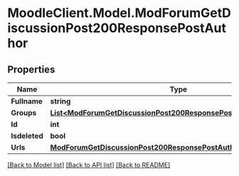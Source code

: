 # MoodleClient.Model.ModForumGetDiscussionPost200ResponsePostAuthor

## Properties

Name | Type | Description | Notes
------------ | ------------- | ------------- | -------------
**Fullname** | **string** | fullname | [optional] 
**Groups** | [**List&lt;ModForumGetDiscussionPost200ResponsePostAuthorGroupsInner&gt;**](ModForumGetDiscussionPost200ResponsePostAuthorGroupsInner.md) |  | [optional] 
**Id** | **int** | id | [optional] 
**Isdeleted** | **bool** | isdeleted | [optional] 
**Urls** | [**ModForumGetDiscussionPost200ResponsePostAuthorUrls**](ModForumGetDiscussionPost200ResponsePostAuthorUrls.md) |  | 

[[Back to Model list]](../README.md#documentation-for-models) [[Back to API list]](../README.md#documentation-for-api-endpoints) [[Back to README]](../README.md)

